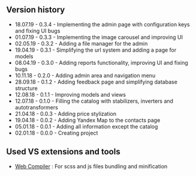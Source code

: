 ## Version history
* 18.07.19 - 0.3.4 - Implementing the admin page with configuration keys and fixing UI bugs
* 01.07.19 - 0.3.3 - Implementing the image carousel and improving UI
* 02.05.19 - 0.3.2 - Adding a file manager for the admin 
* 19.04.19 - 0.3.1 - Simplifying the url system and adding a page for models
* 08.04.19 - 0.3.0 - Adding reports functionality, improving UI and fixing bugs
* 10.11.18 - 0.2.0 - Adding admin area and navigation menu
* 28.09.18 - 0.1.2 - Adding feedback page and simplifying database structure
* 12.08.18 - 0.1.1 - Improving models and views
* 12.07.18 - 0.1.0 - Filling the catalog with stabilizers, inverters and autotransformers
* 21.04.18 - 0.0.3 - Adding price stylization
* 19.04.18 - 0.0.2 - Adding Yandex Map to the contacts page
* 05.01.18 - 0.0.1 - Adding all information except the catalog
* 02.01.18 - 0.0.0 - Creating project

## Used VS extensions and tools
* [Web Compiler](https://marketplace.visualstudio.com/items?itemName=MadsKristensen.WebCompiler) : For scss and js files bundling and minification
